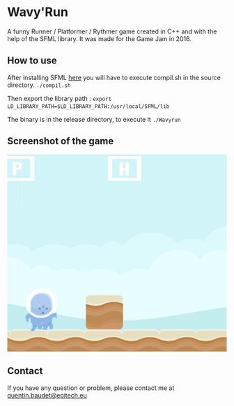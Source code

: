 # Wavy'Run

A funny Runner / Platformer / Rythmer game created in C++ and with the help of the SFML library.
It was made for the Game Jam in 2016.

## How to use

After installing SFML [here](https://www.sfml-dev.org/tutorials/2.5/start-linux.php) you will have to execute compil.sh in the source directory. `./compil.sh`

Then export the library path : `export LD_LIBRARY_PATH=$LD_LIBRARY_PATH:/usr/local/SFML/lib`

The binary is in the release directory, to execute it `./Wavyrun`

## Screenshot of the game

![Alt text](/release/asset/demonstration.png?raw=true "Screenshot of Wavy'Run")
## Contact

If you have any question or problem, please contact me at quentin.baudet@epitech.eu
